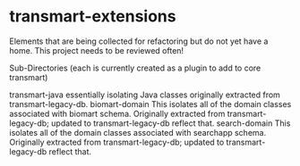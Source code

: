 transmart-extensions
====================

Elements that are being collected for refactoring but do not yet have a home. 
This project needs to be reviewed often!

Sub-Directories (each is currently created as a plugin to add to core transmart)

transmart-java
	essentially isolating Java classes originally extracted from transmart-legacy-db.
biomart-domain
	This isolates all of the domain classes associated with biomart schema.
	Originally extracted from transmart-legacy-db; updated to transmart-legacy-db reflect that.
search-domain
	This isolates all of the domain classes associated with searchapp schema.
	Originally extracted from transmart-legacy-db; updated to transmart-legacy-db reflect that.

